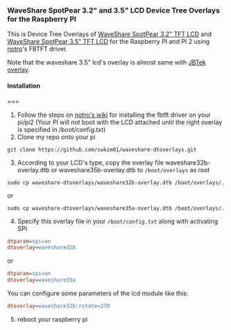 ### WaveShare SpotPear 3.2" and 3.5" LCD Device Tree Overlays for the Raspberry PI
This is Device Tree Overlays of [WaveShare SpotPear 3.2" TFT LCD](http://www.waveshare.com/product/modules/oleds-lcds/3.2inch-rpi-lcd-b.htm) and [WaveShare SpotPear 3.5" TFT LCD](http://www.waveshare.com/product/modules/oleds-lcds/3.5inch-rpi-lcd-a.htm) for the Raspberry PI and PI 2 using [notro](https://github.com/notro)'s FBTFT driver.

Note that the waveshare 3.5" lcd's overlay is almost same with [JBTek overlay](https://github.com/acidjazz/jbtekoverlay).

#### Installation
===
1. Follow the steps on [notro's wiki](https://github.com/notro/fbtft/wiki#install) for installing the fbtft driver on your pi/pi2 (Your PI will not boot with the LCD attached until the right overlay is specified in /boot/config.txt)
2. Clone my repo onto your pi
```shell
git clone https://github.com/swkim01/waveshare-dtoverlays.git
```
3. According to your LCD's type, copy the overlay file waveshare32b-overlay.dtb or waveshare35b-overlay.dtb to `/boot/overlays` as root
```shell
sudo cp waveshare-dtoverlays/waveshare32b-overlay.dtb /boot/overlays/.
```
or
```shell
sudo cp waveshare-dtoverlays/waveshare35a-overlay.dtb /boot/overlays/.
```
4. Specify this overlay file in your `/boot/config.txt` along with activating SPI
```ini
dtparam=spi=on
dtoverlay=waveshare32b
```
or
```ini
dtparam=spi=on
dtoverlay=waveshare35a
```
You can configure some parameters of the lcd module like this:
```ini
dtoverlay=waveshare32b:rotate=270
```
5. reboot your raspberry pi
